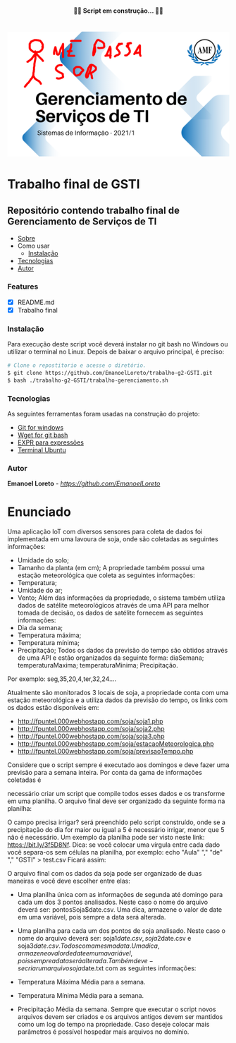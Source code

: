 <h4 align="center">
  🏴‍☠️ Script em construção... 🏴‍☠️
</h4>

<h1 align="center">
  <img alt="Logo do repositório incluindo o nome da disciplina, logo da AMF e o semestre
  2021/1 " src="Background.png" width="650px">
</h1>

# Trabalho final de GSTI

## Repositório contendo trabalho final de Gerenciamento de Serviços de TI

<!--ts-->
* [Sobre](#enunciado)
* Como usar
  * [Instalação](#instalação)
* [Tecnologias](#tecnologias)
* [Autor](#autor)
<!--te-->

### Features
- [x] README.md
- [x] Trabalho final

### Instalação
Para execução deste script você deverá instalar no git bash no Windows ou utilizar o
terminal no Linux.
Depois de baixar o arquivo principal, é preciso:
```bash
# Clone o repostitorio e acesse o diretório.
$ git clone https://github.com/EmanoelLoreto/trabalho-g2-GSTI.git
$ bash ./trabalho-g2-GSTI/trabalho-gerenciamento.sh
```

### Tecnologias
As seguintes ferramentas foram usadas na construção do projeto:
- [Git for windows](https://git-scm.com/downloads/)
- [Wget for git bash](https://eternallybored.org/misc/wget/)
- [EXPR para expressões](https://guialinux.uniriotec.br/expr/)
- [Terminal Ubuntu](https://help.ubuntu.com/kubuntu/desktopguide/pt_BR/terminals.html)

### Autor

**Emanoel Loreto** - *https://github.com/EmanoelLoreto*


# Enunciado

Uma aplicação IoT com diversos sensores para coleta de dados foi
implementada em uma lavoura de soja, onde são coletadas as seguintes
informações:
- Umidade do solo;
- Tamanho da planta (em cm);
A propriedade também possui uma estação meteorológica que coleta as
seguintes informações:
- Temperatura;
- Umidade do ar;
- Vento;
Além das informações da propriedade, o sistema também utiliza dados de
satélite meteorológicos através de uma API para melhor tomada de decisão, os
dados de satélite fornecem as seguintes informações:
- Dia da semana;
- Temperatura máxima;
- Temperatura mínima;
- Precipitação;
Todos os dados da previsão do tempo são obtidos através de uma API e
estão organizados da seguinte forma:
diaSemana; temperaturaMaxima; temperaturaMinima; Precipitação.

Por exemplo:
seg,35,20,4,ter,32,24....

Atualmente são monitorados 3 locais de soja, a propriedade conta com uma
estação meteorológica e a utiliza dados da previsão do tempo, os links com os
dados estão disponíveis em:
- http://fpuntel.000webhostapp.com/soja/soja1.php
- http://fpuntel.000webhostapp.com/soja/soja2.php
- http://fpuntel.000webhostapp.com/soja/soja3.php
- http://fpuntel.000webhostapp.com/soja/estacaoMeteorologica.php
- http://fpuntel.000webhostapp.com/soja/previsaoTempo.php

Considere que o script sempre é executado aos domingos e deve fazer uma
previsão para a semana inteira. Por conta da gama de informações coletadas é

necessário criar um script que compile todos esses dados e os transforme em uma
planilha.
O arquivo final deve ser organizado da seguinte forma na planilha:

O campo precisa irrigar? será preenchido pelo script construído, onde se a
precipitação do dia for maior ou igual a 5 é necessário irrigar, menor que 5 não é
necessário. Um exemplo da planilha pode ser visto neste link: https://bit.ly/3f5D8Nf.
Dica: se você colocar uma vírgula entre cada dado você separa-os sem
células na planilha, por exemplo:
echo "Aula" "," "de" "," "GSTI" > test.csv
Ficará assim:

O arquivo final com os dados da soja pode ser organizado de duas maneiras
e você deve escolher entre elas:

- Uma planilha única com as informações de segunda até domingo para
cada um dos 3 pontos analisados. Neste caso o nome do arquivo
deverá ser: pontosSoja$date.csv. Uma dica, armazene o valor de
date em uma variável, pois sempre a data será alterada.
- Uma planilha para cada um dos pontos de soja analisado. Neste caso
o nome do arquivo deverá ser: soja1$date.csv, soja2$date.csv e
soja3$date.csv. Todos com a mesma data. Uma dica, armazene o
valor de date em uma variável, pois sempre a data será alterada.
Também deve-se criar um arquivo soja$date.txt com as seguintes
informações:

- Temperatura Máxima Média para a semana.
- Temperatura Mínima Média para a semana.
- Precipitação Média da semana.
Sempre que executar o script novos arquivos devem ser criados e os
arquivos antigos devem ser mantidos como um log do tempo na propriedade. Caso
deseje colocar mais parâmetros é possível hospedar mais arquivos no domínio.
